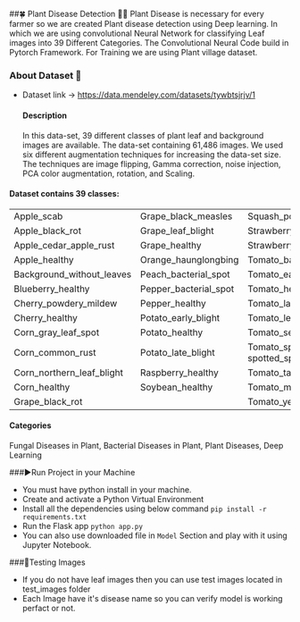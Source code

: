 ##🍀 Plant Disease Detection 🍃🍂
Plant Disease is necessary for every farmer so we are created Plant disease detection using Deep learning. In which we are using convolutional Neural Network for classifying Leaf images into 39 Different Categories. The Convolutional Neural Code build in Pytorch Framework. For Training we are using Plant village dataset.

### About Dataset 🍁
- Dataset link -> https://data.mendeley.com/datasets/tywbtsjrjv/1
  #### Description
  In this data-set, 39 different classes of plant leaf and background images are available.  The data-set containing 61,486 images. We used six different augmentation techniques for increasing the data-set size. The techniques are image flipping, Gamma correction, noise injection, PCA color augmentation, rotation, and Scaling.
    
#### Dataset contains 39 classes:
|                         |                         |                         |
|-------------------------|-------------------------|-------------------------|
| Apple_scab              | Grape_black_measles     | Squash_powdery_mildew   |
| Apple_black_rot         | Grape_leaf_blight       | Strawberry_healthy      |
| Apple_cedar_apple_rust  | Grape_healthy           | Strawberry_leaf_scorch  |
| Apple_healthy           | Orange_haunglongbing    | Tomato_bacterial_spot   |
| Background_without_leaves | Peach_bacterial_spot  | Tomato_early_blight     |
| Blueberry_healthy       | Pepper_bacterial_spot   | Tomato_healthy          |
| Cherry_powdery_mildew   | Pepper_healthy          | Tomato_late_blight      |
| Cherry_healthy          | Potato_early_blight    | Tomato_leaf_mold        |
| Corn_gray_leaf_spot     | Potato_healthy          | Tomato_septoria_leaf_spot |
| Corn_common_rust        | Potato_late_blight     | Tomato_spider_mites_two-spotted_spider_mite |
| Corn_northern_leaf_blight | Raspberry_healthy    | Tomato_target_spot      |
| Corn_healthy            | Soybean_healthy         | Tomato_mosaic_virus     |
| Grape_black_rot         |                        | Tomato_yellow_leaf_curl_virus |

    
#### Categories
Fungal Diseases in Plant, Bacterial Diseases in Plant, Plant Diseases, Deep Learning


###▶️Run Project in your Machine
* You must have python install in your machine.
* Create and activate a Python Virtual Environment
* Install all the dependencies using below command
    `pip install -r requirements.txt`
* Run the Flask app `python app.py`
* You can also use downloaded file in `Model` Section and play with it using Jupyter Notebook.

###🧪Testing Images

* If you do not have leaf images then you can use test images located in test_images folder
* Each Image have it's disease name so you can verify model is working perfact or not.


